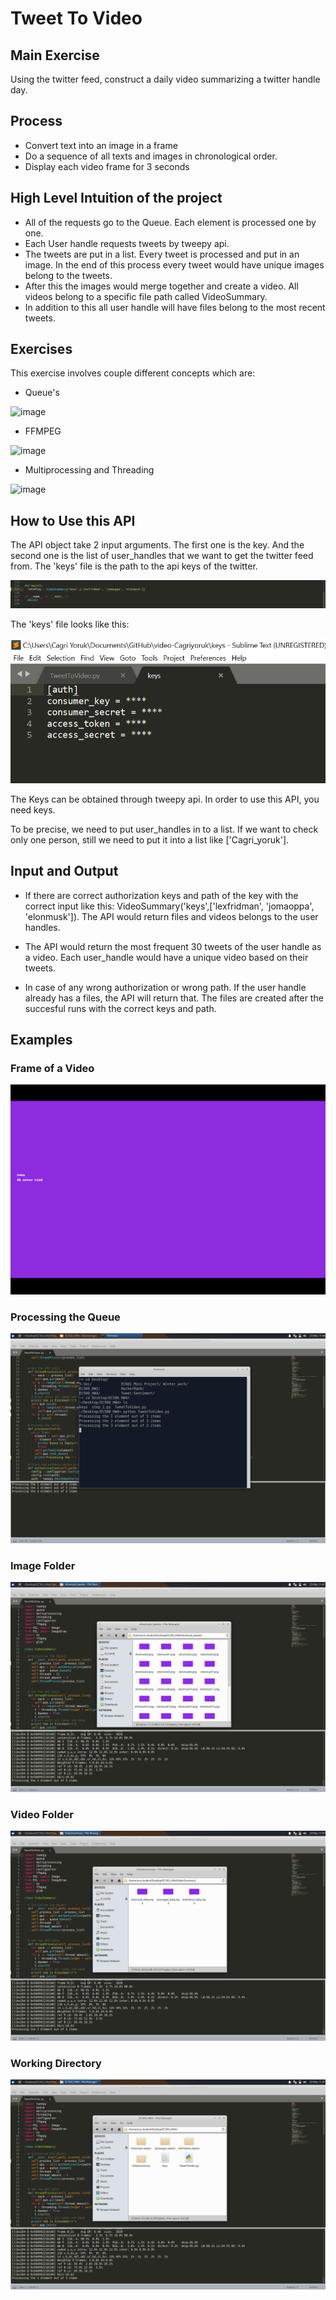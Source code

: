 # Tweet To Video
## Main Exercise
Using the twitter feed, construct a daily video summarizing a twitter handle day.
## Process
  * Convert text into an image in a frame
  * Do a sequence of all texts and images in chronological order.
  * Display each video frame for 3 seconds
  
## High Level Intuition of the project
  * All of the requests go to the Queue. Each element is processed one by one.
  * Each User handle requests tweets by tweepy api.
  * The tweets are put in a list. Every tweet is processed and put in an image. In the end of this process every tweet would have unique images belong to the tweets.
  * After this the images would merge together and create a video. All videos belong to a specific file path called VideoSummary.
  * In addition to this all user handle will have files belong to the most recent tweets.

## Exercises
This exercise involves couple different concepts which are:
 * Queue's
 
  ![image](https://user-images.githubusercontent.com/55101879/75595723-8948e100-5a5b-11ea-822a-4f07b05317d0.png)

 * FFMPEG
 
  ![image](https://user-images.githubusercontent.com/55101879/75595853-096f4680-5a5c-11ea-98c5-3fbf6f224d60.png)
 
 * Multiprocessing and Threading
 
  ![image](https://user-images.githubusercontent.com/55101879/75595802-cc0ab900-5a5b-11ea-8445-a91eb18c6ae6.png)

## How to Use this API

The API object take 2 input arguments. The first one is the key. And the second one is the list of user_handles that we want to get the twitter feed from. The 'keys' file is the path to the api keys of the twitter.

![](https://github.com/BUEC500C1/video-Cagriyoruk/blob/With_Stub/Screenshots/How_TO.png)

The 'keys' file looks like this:

![](https://github.com/BUEC500C1/video-Cagriyoruk/blob/With_Stub/Screenshots/Auth.png)

The Keys can be obtained through tweepy api. In order to use this API, you need keys.

To be precise, we need to put user_handles in to a list. If we want to check only one person, still we need to put it into a list like ['Cagri_yoruk'].

## Input and Output
 * If there are correct authorization keys and path of the key with the correct input like this: VideoSummary('keys',['lexfridman', 'jomaoppa', 'elonmusk']). The API would return files and videos belongs to the user handles. 
 
 * The API would return the most frequent 30 tweets of the user handle as a video. Each user_handle would have a unique video based on their tweets.
 
 * In case of any wrong authorization or wrong path. If the user handle already has a files, the API will return that. The files are created after the succesful runs with the correct keys and path.

## Examples
### Frame of a Video

![](https://github.com/BUEC500C1/video-Cagriyoruk/blob/master/Screenshots/Example.png)

### Processing the Queue

![](https://github.com/BUEC500C1/video-Cagriyoruk/blob/master/Screenshots/Processing.png)

### Image Folder

![](https://github.com/BUEC500C1/video-Cagriyoruk/blob/master/Screenshots/example_images.png)

### Video Folder

![](https://github.com/BUEC500C1/video-Cagriyoruk/blob/master/Screenshots/example_video.png)

### Working Directory

![](https://github.com/BUEC500C1/video-Cagriyoruk/blob/master/Screenshots/example_wd.png)


